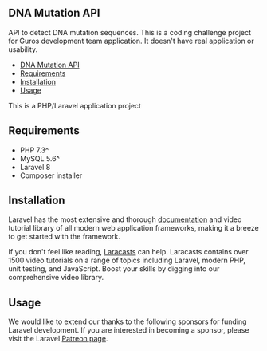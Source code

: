## DNA Mutation API

API to detect DNA mutation sequences. This is a coding challenge project for Guros development team application. It doesn't have real application or usability.

- [DNA Mutation API](#dna-mutation-api)
- [Requirements](#requirements)
- [Installation](#installation)
- [Usage](#usage)

This is a PHP/Laravel application project

## Requirements

- PHP 7.3^
- MySQL 5.6^
- Laravel 8
- Composer installer


## Installation

Laravel has the most extensive and thorough [documentation](https://laravel.com/docs) and video tutorial library of all modern web application frameworks, making it a breeze to get started with the framework.

If you don't feel like reading, [Laracasts](https://laracasts.com) can help. Laracasts contains over 1500 video tutorials on a range of topics including Laravel, modern PHP, unit testing, and JavaScript. Boost your skills by digging into our comprehensive video library.

## Usage

We would like to extend our thanks to the following sponsors for funding Laravel development. If you are interested in becoming a sponsor, please visit the Laravel [Patreon page](https://patreon.com/taylorotwell).

